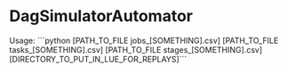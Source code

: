 # DagSimulatorAutomator
Usage: ´´´python [PATH_TO_FILE jobs_[SOMETHING].csv]
[PATH_TO_FILE tasks_[SOMETHING].csv] [PATH_TO_FILE stages_[SOMETHING].csv]
[DIRECTORY_TO_PUT_IN_LUE_FOR_REPLAYS]´´´
